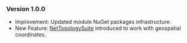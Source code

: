 ### Version 1.0.0

- Improvement: Updated module NuGet packages infrastructure.
- New Feature: [NetTopologySuite](https://nettopologysuite.github.io/NetTopologySuite/) introduced to work with geospatial coordinates.
